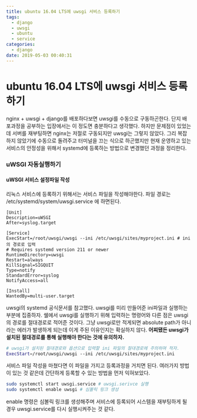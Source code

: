 ```yaml
---
title: ubuntu 16.04 LTS에 uwsgi 서비스 등록하기
tags:
  - django
  - uwsgi
  - ubuntu
  - service
categories:
  - django
date: 2019-05-03 00:40:31
---
```


# ubuntu 16.04 LTS에 uwsgi 서비스 등록하기

nginx + uwsgi + django를 배포하다보면 uwsgi를 수동으로 구동하곤한다. 단지 배포과정을 공부하는 입장에서는 이 정도면 충분하다고 생각했다. 하지만 문제점이 있었는데 서버를 재부팅하면 nginx는 저절로 구동되지만 uwsgi는 그렇지 않았다. 그리 복잡하지 않았기에 수동으로 돌려주고 터미널을 끄는 식으로 하곤했지만 현재 운영하고 있는 서비스의 안정성을 위해서 systemd에 등록하는 방법으로 변경했던 과정을 정리한다.


### uWSGI 자동실행하기

#### uWSGI 서비스 설정파일 작성
리눅스 서비스에 등록하기 위해서는 서비스 파일을 작성해야한다. 파일 경로는 /etc/systemd/system/uwsgi.service 에 하면된다.
~~~service
[Unit]
Description=uWSGI
After=syslog.target

[Service]
ExecStart=/root/uwsgi/uwsgi --ini /etc/uwsgi/sites/myproject.ini # ini의 경로로 입력
# Requires systemd version 211 or newer
RuntimeDirectory=uwsgi
Restart=always
KillSignal=SIGQUIT
Type=notify
StandardError=syslog
NotifyAccess=all

[Install]
WantedBy=multi-user.target
~~~
uwsgi의 systemd 공식문서를 참고했다. uwsgi를 미리 만들어준 ini파일과 실행하는 부분에 집중하자. 쉘에서 uwsgi를 실행하기 위해 입력하는 명령어와 다른 점은 uwsgi의 경로를 절대경로로 적어준 것이다. 그냥 uwsgi로만 적게되면 absolute path가 아니라는 에러가 발생하게 되는데 이게 주된 이유인지는 확실하지 않다. **어찌됐든 uwsgi가 설치된 절대경로를 통해 실행해야 한다는 것에 유의하자.**

~~~sh
# uwsgi가 설치된 절대경로와 옵션으로 입력할 ini 파일의 절대경로에 주의하며 적자.
ExecStart=/root/uwsgi/uwsgi --ini /etc/uwsgi/sites/myproject.ini
~~~

서비스 파일 작성을 마쳤다면 이 파일을 가지고 등록과정을 거치면 된다. 여러가지 방법이 있는 것 같은데 간단하게 등록할 수 있는 방법을 먼저 익혀보았다.

~~~sh
sudo systemctl start uwsgi.service # uwsgi.serivce 실행
sudo systemctl enable uwsgi # 심볼릭 링크 생성
~~~
enable 명령은 심볼릭 링크를 생성해주며 서비스에 등록되어 시스템을 재부팅하게 될 경우 uwsgi.service를 다시 실행시켜주는 것 같다.